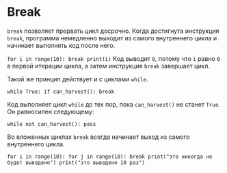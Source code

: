 # Break
`break` позволяет прервать цикл досрочно. Когда достигнута инструкция `break`, программа немедленно выходит из самого внутреннего цикла и начинает выполнять код после него.

`for i in range(10):
	break
print(i)`
Код выводит `0`, потому что `i` равно `0` в первой итерации цикла, а затем инструкция `break` завершает цикл.

Такой же принцип действует и с циклами `while`.

`while True:
	if can_harvest():
		break`

Код выполняет цикл `while` до тех пор, пока `can_harvest()` не станет `True`.
Он равносилен следующему:

`while not can_harvest():
	pass`

Во вложенных циклах `break` всегда начинает выход из самого внутреннего цикла.

`for i in range(10):
	for j in range(10):
		break
		print("это никогда не будет выведено")
	print("это выведено 10 раз")`